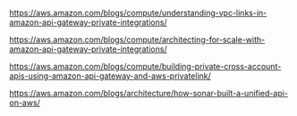 https://aws.amazon.com/blogs/compute/understanding-vpc-links-in-amazon-api-gateway-private-integrations/


https://aws.amazon.com/blogs/compute/architecting-for-scale-with-amazon-api-gateway-private-integrations/


https://aws.amazon.com/blogs/compute/building-private-cross-account-apis-using-amazon-api-gateway-and-aws-privatelink/


https://aws.amazon.com/blogs/architecture/how-sonar-built-a-unified-api-on-aws/